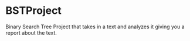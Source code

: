 # BSTProject
Binary Search Tree Project that takes in a text and analyzes it giving you a report about the text.
